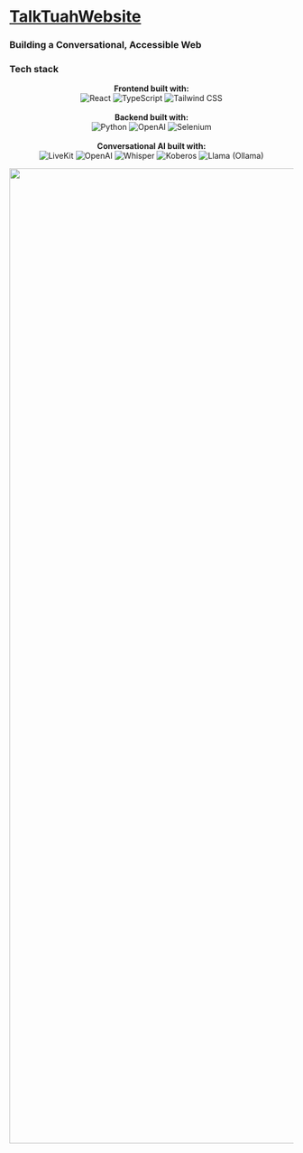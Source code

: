 # [TalkTuahWebsite](https://devpost.com/software/talktuahwebsite)
### Building a Conversational, Accessible Web

### Tech stack
<p align="center">
    <strong>Frontend built with:</strong>
    <br>
    <img src="https://img.shields.io/badge/React-20232A?style=for-the-badge&logo=react&logoColor=61DAFB" alt="React">
    <img src="https://img.shields.io/badge/TypeScript-007ACC?style=for-the-badge&logo=typescript&logoColor=white" alt="TypeScript">
    <img src="https://img.shields.io/badge/Tailwind_CSS-38B2AC?style=for-the-badge&logo=tailwind-css&logoColor=white" alt="Tailwind CSS">
    <br> <br>
    <strong>Backend built with:</strong>
    <br>
    <img src="https://img.shields.io/badge/Python-3776AB?style=for-the-badge&logo=python&logoColor=white" alt="Python">
    <img src="https://img.shields.io/badge/ChatGPT-74aa9c?style=for-the-badge&logo=openai&logoColor=white" alt="OpenAI">
    <img src="https://img.shields.io/badge/Selenium-9945FF?style=for-the-badge&logo=selenium&logoColor=white" alt="Selenium">
    <br> <br>
    <strong>Conversational AI built with:</strong>
    <br>
    <img src="https://img.shields.io/badge/LiveKit-FF595E?style=for-the-badge&logo=livekit&logoColor=white" alt="LiveKit">
    <img src="https://img.shields.io/badge/OpenAI-2E7D32?style=for-the-badge&logo=openai&logoColor=white" alt="OpenAI">
    <img src="https://img.shields.io/badge/Whisper-4CAF50?style=for-the-badge&logo=whisper&logoColor=white" alt="Whisper">
    <img src="https://img.shields.io/badge/Koberos-FF9800?style=for-the-badge&logo=koberos&logoColor=white" alt="Koberos">
    <img src="https://img.shields.io/badge/Llama-Ollama-673AB7?style=for-the-badge&logo=llama&logoColor=white" alt="Llama (Ollama)">
</p>

<p align="center">
    <a href="#">
        <img width="1728" alt="TalkTuahWeb" src="https://github.com/andrew-wang0/ai-screen-reader/blob/main/TalkTuahWeb.png">
    </a>
</p>
